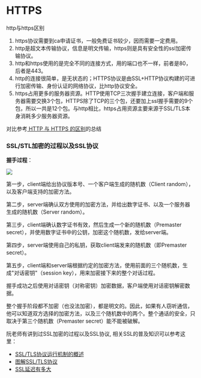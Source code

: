 # HTTPS

http与https区别

1. https协议需要到ca申请证书，一般免费证书较少，因而需要一定费用。
2. http是超文本传输协议，信息是明文传输，https则是具有安全性的ssl加密传输协议。
3. http和https使用的是完全不同的连接方式，用的端口也不一样，前者是80，后者是443。
4. http的连接很简单，是无状态的；HTTPS协议是由SSL+HTTP协议构建的可进行加密传输、身份认证的网络协议，比http协议安全。
5. https占用更多的服务器资源。HTTP使用TCP三次握手建立连接，客户端和服务器需要交换3个包，HTTPS除了TCP的三个包，还要加上ssl握手需要的9个包，所以一共是12个包。与http相比，https占用资源主要来源于SSL/TLS本身消耗多少服务器资源。

对比参考[ HTTP 与 HTTPS 的区别](https://juejin.im/entry/58d7635e5c497d0057fae036)的总结

### SSL/STL加密的过程以及SSL协议

**握手过程**：

![](http://www.ruanyifeng.com/blogimg/asset/2014/bg2014092003.png)

第一步，client端给出协议版本号、一个客户端生成的随机数（Client random），以及客户端支持的加密方法。

第二步，server端确认双方使用的加密方法，并给出数字证书、以及一个服务器生成的随机数（Server random）。

第三步，client端确认数字证书有效，然后生成一个新的随机数（Premaster secret），并使用数字证书中的公钥，加密这个随机数，发给server端。

第四步，server端使用自己的私钥，获取client端发来的随机数（即Premaster secret）。

第五步，client端和server端根据约定的加密方法，使用前面的三个随机数，生成"对话密钥"（session key），用来加密接下来的整个对话过程。

握手成功之后使用对话密钥（对称密钥）加密数据，客户端使用对话密钥解密数据。

整个握手阶段都不加密（也没法加密），都是明文的。因此，如果有人窃听通信，他可以知道双方选择的加密方法，以及三个随机数中的两个。整个通话的安全，只取决于第三个随机数（Premaster secret）能不能被破解。

阮老师有讲到过SSL加密的过程以及SSL协议, 相关SSL的普及知识可以参考这里：

- [SSL/TLS协议运行机制的概述](http://www.ruanyifeng.com/blog/2014/02/ssl_tls.html)
- [图解SSL/TLS协议](http://www.ruanyifeng.com/blog/2014/09/illustration-ssl.html)
- [SSL延迟有多大](http://www.ruanyifeng.com/blog/2014/09/ssl-latency.html)
